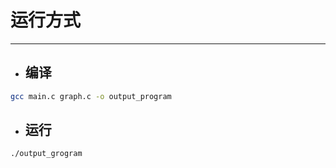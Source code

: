 # 运行方式

---

- ## 编译

```bash
gcc main.c graph.c -o output_program
```

- ## 运行

```bash
./output_grogram
```